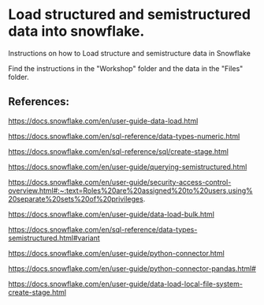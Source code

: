 # Load structured and semistructured data into snowflake.

Instructions on how to Load structure and semistructure data in Snowflake

Find the instructions in the "Workshop" folder and the data in the "Files" folder.


## References:

https://docs.snowflake.com/en/user-guide-data-load.html

https://docs.snowflake.com/en/sql-reference/data-types-numeric.html

https://docs.snowflake.com/en/sql-reference/sql/create-stage.html

https://docs.snowflake.com/en/user-guide/querying-semistructured.html

https://docs.snowflake.com/en/user-guide/security-access-control-overview.html#:~:text=Roles%20are%20assigned%20to%20users,using%20separate%20sets%20of%20privileges.

https://docs.snowflake.com/en/user-guide/data-load-bulk.html

https://docs.snowflake.com/en/sql-reference/data-types-semistructured.html#variant

https://docs.snowflake.com/en/user-guide/python-connector.html

https://docs.snowflake.com/en/user-guide/python-connector-pandas.html#

https://docs.snowflake.com/en/user-guide/data-load-local-file-system-create-stage.html
